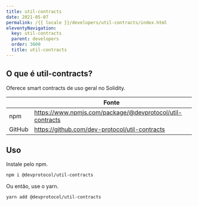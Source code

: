 ```yaml
---
title: util-contracts
date: 2021-05-07
permalink: /{{ locale }}/developers/util-contracts/index.html
eleventyNavigation:
  key: util-contracts
  parent: developers
  order: 3600
  title: util-contracts
---
```


## O que é util-contracts?

Oferece smart contracts de uso geral no Solidity.

|        | Fonte                                                     |
| ------ | --------------------------------------------------------- |
| npm    | https://www.npmjs.com/package/@devprotocol/util-contracts |
| GitHub | https://github.com/dev-protocol/util-contracts            |

## Uso

Instale pelo npm.

```bash
npm i @devprotocol/util-contracts
```

Ou então, use o yarn.

```bash
yarn add @devprotocol/util-contracts
```
